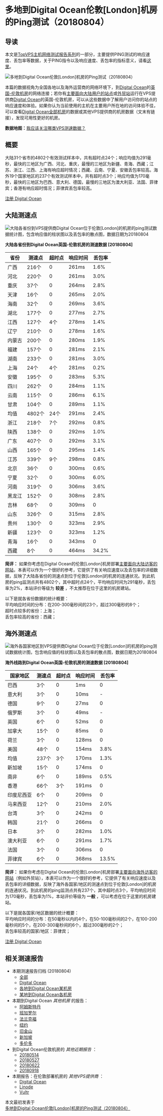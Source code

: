 #  多地到Digital Ocean伦敦[London]机房的Ping测试（20180804） 

## 导读

本文是[TopVPS主机网络测试报告系列](https://vps123.top/pingtest)的一部分，主要提供PING测试的响应速度、丢包率等数据，关于PING指令以及响应速度、丢包率的指标意义，请看[这里](https://vps123.top/what-is-ping.html)。

![多地到Digital Ocean伦敦\[London\]机房的Ping测试（20180804）](/images/thumbnails/to_do_London.png)

本篇的数据视角为全国各地以及海外运营商的网络环境下，到[Digital Ocean](https://vps123.top/go/do)的[英国-伦敦机房](https://vps123.top/digitalocean-facilities.html#london)的网络连接；若你有[主要面向大陆用户的站点](https://vps123.top/website-for-mainland-users.html)或[外贸站](https://vps123.top/website-for-internation-trade.html)运行在VPS提供商[Digital Ocean](https://vps123.top/go/do)的英国-伦敦机房，可以从这些数据中了解用户访问你的站点的响应速度和体验。如果你认为当前使用的主机在主要用户所在地的访问体验不佳，可以查看[Digital Ocean全部机房](/digitalocean/isp/china/20180804-digitalocean-isp-china.md)的数据或其他VPS提供商的机房数据（文末有链接），发现可用性更好的机房。

**数据地图：**[我应该关注哪类VPS测速数据？](https://vps123.top/find-pingtest-data-you-need.html)

## 概要

大陆31个省市的4802个有效测试样本中，共有超时点24个；响应均值为291毫秒，最快的三地区为广西、河北、重庆，最慢的三地区为新疆、青海、西藏；江苏、浙江、江西、上海有响应超时情况；西藏、云南、宁夏、安徽丢包率较高。海外19个国家地区的237个有效测试样本中，共有超时点3个；响应均值为170毫秒，最快的三地区为巴西、意大利、德国，最慢的三地区为澳大利亚、法国、菲律宾；香港有响应超时情况；菲律宾丢包率较高。

[注册 Digital Ocean](https://vps123.top/go/do/_btn1)

## 大陆测速点

![大陆各省份到VPS提供商Digital Ocean位于伦敦\[London\]的机房的ping测试数据统计图，包含响应值的柱状图以及丢包率的散点图，数据日期为20180804](/images/pingtests/do_20180804/plot_idc_do_uk-london_20180804_mainland.png)

**大陆各省份到Digital Ocean英国-伦敦机房的测速数据 [20180804]**

省份 | 测速点 | 超时点 | 响应时间 | 丢包率  
---|---|---|---|---  
广西 | 216个 | 0 | 261ms | 1.6%  
河北 | 220个 | 0 | 261ms | 3.0%  
重庆 | 37个 | 0 | 264ms | 2.8%  
天津 | 16个 | 0 | 265ms | 2.0%  
海南 | 32个 | 0 | 269ms | 3.6%  
湖北 | 177个 | 0 | 277ms | 2.7%  
江西 | 127个 | 4个 | 278ms | 1.4%  
辽宁 | 210个 | 0 | 278ms | 1.6%  
内蒙古 | 200个 | 0 | 280ms | 1.9%  
福建 | 157个 | 0 | 281ms | 2.1%  
湖南 | 233个 | 0 | 281ms | 3.0%  
上海 | 24个 | 4个 | 281ms | 0.2%  
安徽 | 195个 | 0 | 283ms | 5.3%  
四川 | 262个 | 0 | 284ms | 1.1%  
云南 | 115个 | 0 | 286ms | 6.1%  
甘肃 | 104个 | 0 | 289ms | 1.1%  
均值 | 4802个 | 24个 | 291ms | 2.4%  
浙江 | 218个 | 7个 | 292ms | 0.8%  
陕西 | 138个 | 0 | 292ms | 1.0%  
广东 | 407个 | 0 | 292ms | 3.1%  
山西 | 165个 | 0 | 295ms | 1.4%  
江苏 | 339个 | 9个 | 298ms | 0.8%  
北京 | 36个 | 0 | 300ms | 0.6%  
宁夏 | 32个 | 0 | 300ms | 6.0%  
河南 | 319个 | 0 | 306ms | 3.6%  
黑龙江 | 152个 | 0 | 308ms | 2.8%  
吉林 | 68个 | 0 | 309ms | 0  
山东 | 326个 | 0 | 315ms | 2.8%  
贵州 | 130个 | 0 | 323ms | 2.9%  
新疆 | 123个 | 0 | 323ms | 1.2%  
青海 | 16个 | 0 | 343ms | 0  
西藏 | 8个 | 0 | 464ms | 34.2%  
  
**简评：** 如果你考虑在Digital Ocean的伦敦[London]机房部署[主要面向大陆访客的网站](website-for-mainland-users.html)，本表可以作为一个很好的参考，它提供了有关响应速度以及丢包率的详细数据，反映了大陆各省份的测速点到位于伦敦[London]的机房的连通状况。到此机房的ping监测点共有4802个，其中超时点24个，平均响应时间为291毫秒，丢包率为2%，本站评价等级为 **较差** ，不太推荐在位于这里的机房建站。

以下是就各省份数据的统计概要：  
平均响应时间的分布：在200-300毫秒间的23个，超过300毫秒的8个；  
超时点较多的省份：上海；  
丢包率较高的省份：西藏；

## 海外测速点

![海外各国家地区到VPS提供商Digital Ocean位于伦敦\[London\]的机房的ping测试数据统计图，包含响应值的柱状图以及丢包率的散点图，数据日期为20180804](/images/pingtests/do_20180804/plot_idc_do_uk-london_20180804_overseas.png)

**海外线路到Digital Ocean英国-伦敦机房的测速数据 [20180804]**

国家地区 | 测速点 | 超时点 | 响应时间 | 丢包率  
---|---|---|---|---  
巴西 | 3个 | 0 | 1ms | 0  
意大利 | 3个 | 0 | 10ms | -  
德国 | 9个 | 0 | 27ms | 0  
俄罗斯 | 3个 | 0 | 49ms | -  
英国 | 6个 | 0 | 52ms | 0  
加拿大 | 15个 | 0 | 85ms | 0  
荷兰 | 3个 | 0 | 128ms | 0  
美国 | 48个 | 0 | 154ms | 3.8%  
均值 | 237个 | 3个 | 170ms | 1.3%  
新加坡 | 15个 | 0 | 174ms | 0  
南非 | 6个 | 0 | 189ms | 0.5%  
香港 | 66个 | 3个 | 191ms | 0  
印度尼西亚 | 6个 | 0 | 209ms | 0  
马来西亚 | 12个 | 0 | 210ms | 2.0%  
台湾 | 3个 | 0 | 242ms | 0  
韩国 | 21个 | 0 | 266ms | 0  
日本 | 3个 | 0 | 282ms | 1.0%  
澳大利亚 | 6个 | 0 | 291ms | 1.7%  
法国 | 3个 | 0 | 306ms | 0  
菲律宾 | 6个 | 0 | 368ms | 13.5%  
  
**简评：** 如果你考虑在Digital Ocean的伦敦[London]机房部署[主要面向海外访客的网站](https://vps123.top/website-for-internation-trade.html)（例如外贸站），本表可以作为一个很好的参考，它提供了有关响应速度以及丢包率的详细数据，反映了海外各国家/地区的测速点到位于伦敦[London]的机房的连通状况。到此机房的ping监测点共有237个，其中超时点3个，平均响应时间为170毫秒，丢包率为1%，本站评价等级为 **一般** ，可以考虑在位于这里的机房建站。

以下是就各国家/地区数据的统计概要：  
平均响应时间的分布：在50毫秒以内的4个，在50-100毫秒间的2个，在100-200毫秒间的5个，在200-300毫秒间的6个，超过300毫秒的2个；  
丢包率较高的国家/地区：菲律宾；

[注册 Digital Ocean](https://vps123.top/go/do/_btn2)

## 相关测速报告

  * 本期测速报告归档 (20180804) 
    * [全部](https://vps123.top/pingtests/20180804 "本期各VPS提供商全部测速报告")
    * [Digital Ocean](https://vps123.top/pingtests/idc-digitalocean/20180804 "本期Digital Ocean的全部测速报告")
    * [各地到Digital Ocean某机房](https://vps123.top/pingtests/idc-digitalocean/isp-global/20180804 "以Digital Ocean某机房为关注对象的视角，横向比较大陆各省份、海外各国家地区")
    * [某地到Digital Ocean各机房](https://vps123.top/pingtests/idc-digitalocean/facility-all/20180804 "以大陆某省份为关注对象的视角，横向比较Digital Ocean各机房")
  * 本期到Digital Ocean _其他机房_ 的报告： 
    * [阿姆斯特丹](/digitalocean/idc/amsterdam/20180804-digitalocean-idc-amsterdam.md "多地到Digital Ocean阿姆斯特丹机房的Ping测试 20180804")
    * [班加罗尔](/digitalocean/idc/bangalore/20180804-digitalocean-idc-bangalore.md "多地到Digital Ocean班加罗尔机房的Ping测试 20180804")
    * [法兰克福](/digitalocean/idc/frankfurt/20180804-digitalocean-idc-frankfurt.md "多地到Digital Ocean法兰克福机房的Ping测试 20180804")
    * [纽约](/digitalocean/idc/newyork/20180804-digitalocean-idc-newyork.md "多地到Digital Ocean纽约机房的Ping测试 20180804")
    * [旧金山](/digitalocean/idc/sanfrancisco/20180804-digitalocean-idc-sanfrancisco.md "多地到Digital Ocean旧金山机房的Ping测试 20180804")
    * [新加坡](/digitalocean/idc/singapore/20180804-digitalocean-idc-singapore.md "多地到Digital Ocean新加坡机房的Ping测试 20180804")
    * [多伦多](/digitalocean/idc/toronto/20180804-digitalocean-idc-toronto.md "多地到Digital Ocean多伦多机房的Ping测试 20180804")
  * 到Digital Ocean伦敦机房的 _其他近期报告_ ： 
    * [20180514](/digitalocean/idc/london/20180514-digitalocean-idc-london.md "多地到Digital Ocean伦敦机房的Ping测试 20180514")
    * [20180527](/digitalocean/idc/london/20180527-digitalocean-idc-london.md "多地到Digital Ocean伦敦机房的Ping测试 20180527")
    * [20180622](/digitalocean/idc/london/20180622-digitalocean-idc-london.md "多地到Digital Ocean伦敦机房的Ping测试 20180622")
    * [20180918](/digitalocean/idc/london/20180918-digitalocean-idc-london.md "多地到Digital Ocean伦敦机房的Ping测试 20180918")
  * 本期报告：在伦敦部署机房的 _其他VPS提供商_ ： 
    * [Digital Ocean](do/idc/london/20180804-do-idc-london.md "多地到Digital Ocean伦敦机房的Ping测试 20180804")
    * [Linode](/linode/idc/london/20180804-linode-idc-london.md "多地到Linode伦敦机房的Ping测试 20180804")
    * [Vultr](/vultr/idc/london/20180804-vultr-idc-london.md "多地到Vultr伦敦机房的Ping测试 20180804")



本文最初发表于[多地到Digital Ocean伦敦[London]机房的Ping测试（20180804）](https://vps123.top/pingtest/20180804-digitalocean-idc-london.html)
